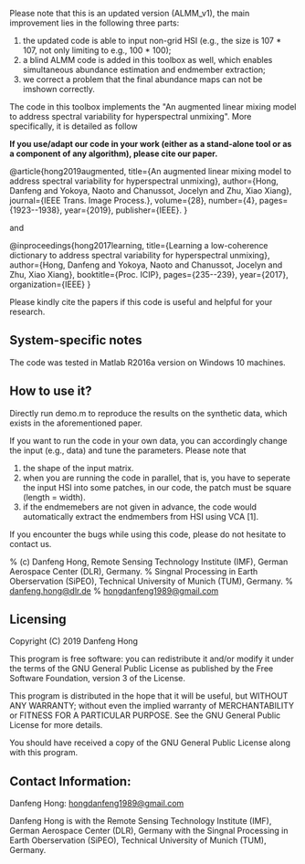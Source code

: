 Please note that this is an updated version (ALMM_v1), the main improvement lies in the following three parts:
1) the updated code is able to input non-grid HSI (e.g., the size is 107 * 107, not only limiting to e.g., 100 * 100);
2) a blind ALMM code is added in this toolbox as well, which enables simultaneous abundance estimation and endmember extraction;
3) we correct a problem that the final abundance maps can not be imshown correctly.


The code in this toolbox implements the "An augmented linear mixing model to address spectral variability for hyperspectral unmixing".
More specifically, it is detailed as follow



**If you use/adapt our code in your work (either as a stand-alone tool or as a component of any algorithm),
please cite our paper.**

 @article{hong2019augmented,
  title={An augmented linear mixing model to address spectral variability for hyperspectral unmixing},
  author={Hong, Danfeng and Yokoya, Naoto and Chanussot, Jocelyn and Zhu, Xiao Xiang},
  journal={IEEE Trans. Image Process.},
  volume={28},
  number={4},
  pages={1923--1938},
  year={2019},
  publisher={IEEE}.
}
     
and

@inproceedings{hong2017learning,
  title={Learning a low-coherence dictionary to address spectral variability for hyperspectral unmixing},
  author={Hong, Danfeng and Yokoya, Naoto and Chanussot, Jocelyn and Zhu, Xiao Xiang},
  booktitle={Proc. ICIP},
  pages={235--239},
  year={2017},
  organization={IEEE}
}

Please kindly cite the papers if this code is useful and helpful for your research.

System-specific notes
---------------------
The code was tested in Matlab R2016a version on Windows 10 machines.

How to use it?
---------------------

Directly run demo.m to reproduce the results on the synthetic data, which exists in the aforementioned paper.

If you want to run the code in your own data, you can accordingly change the input (e.g., data) and tune the parameters.
Please note that 
1) the shape of the input matrix.
2) when you are running the code in parallel, that is, you have to seperate the input HSI into some patches,
in our code, the patch must be square (length = width).
3) if the endmemebers are not given in advance, the code would automatically extract the endmembers from HSI using VCA [1].

If you encounter the bugs while using this code, please do not hesitate to contact us.
 
% (c) Danfeng Hong, Remote Sensing Technology Institute (IMF), German Aerospace Center (DLR), Germany.
%                   Singnal Processing in Earth Oberservation (SiPEO), Technical University of Munich (TUM), Germany. 
%     danfeng.hong@dlr.de
%     hongdanfeng1989@gmail.com

Licensing
---------

Copyright (C) 2019 Danfeng Hong

This program is free software: you can redistribute it and/or modify it under the terms of the GNU General Public License as published by the Free Software Foundation, version 3 of the License.

This program is distributed in the hope that it will be useful, but WITHOUT ANY WARRANTY; without even the implied warranty of MERCHANTABILITY or FITNESS FOR A PARTICULAR PURPOSE. See the GNU General Public License for more details.

You should have received a copy of the GNU General Public License along with this program.

Contact Information:
--------------------

Danfeng Hong: hongdanfeng1989@gmail.com

Danfeng Hong is with the Remote Sensing Technology Institute (IMF), German Aerospace Center (DLR), Germany
                with the Singnal Processing in Earth Oberservation (SiPEO), Technical University of Munich (TUM), Germany. 
